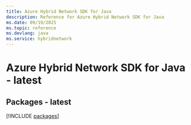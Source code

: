 ```yaml
---
title: Azure Hybrid Network SDK for Java
description: Reference for Azure Hybrid Network SDK for Java
ms.date: 09/19/2025
ms.topic: reference
ms.devlang: java
ms.service: hybridnetwork
---
```

# Azure Hybrid Network SDK for Java - latest
## Packages - latest
[!INCLUDE [packages](hybrid-network-index.md)]
